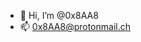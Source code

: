 - 👋 Hi, I’m @0x8AA8
- 📫 0x8AA8@protonmail.ch

<!---
0x8AA8/0x8AA8 is a ✨ special ✨ repository because its `README.md` (this file) appears on your GitHub profile.
You can click the Preview link to take a look at your changes.
--->

